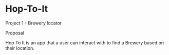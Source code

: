 # Hop-To-It
Project 1 - Brewery locator

Proposal

Hop To It is an app that a user can interact with to find a Brewery based on their location. 
